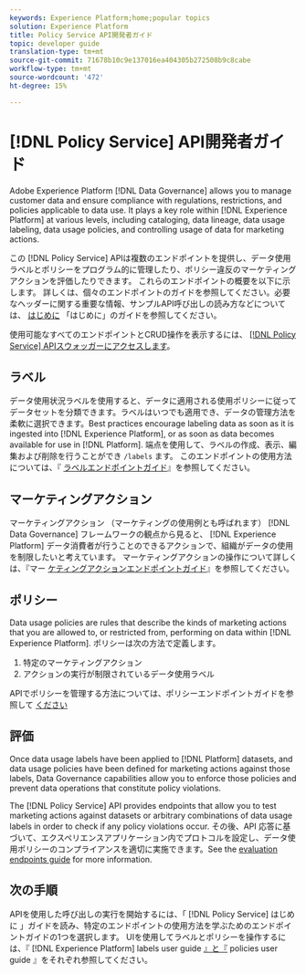 ```yaml
---
keywords: Experience Platform;home;popular topics
solution: Experience Platform
title: Policy Service API開発者ガイド
topic: developer guide
translation-type: tm+mt
source-git-commit: 71678b10c9e137016ea404305b272508b9c8cabe
workflow-type: tm+mt
source-wordcount: '472'
ht-degree: 15%

---
```



# [!DNL Policy Service] API開発者ガイド

Adobe Experience Platform [!DNL Data Governance] allows you to manage customer data and ensure compliance with regulations, restrictions, and policies applicable to data use. It plays a key role within [!DNL Experience Platform] at various levels, including cataloging, data lineage, data usage labeling, data usage policies, and controlling usage of data for marketing actions.

この [!DNL Policy Service] APIは複数のエンドポイントを提供し、データ使用ラベルとポリシーをプログラム的に管理したり、ポリシー違反のマーケティングアクションを評価したりできます。 これらのエンドポイントの概要を以下に示します。 詳しくは、個々のエンドポイントのガイドを参照してください。必要なヘッダーに関する重要な情報、サンプルAPI呼び出しの読み方などについては、 [はじめに](./getting-started.md) 「はじめに」のガイドを参照してください。

使用可能なすべてのエンドポイントとCRUD操作を表示するには、 [[!DNL Policy Service] APIスウォッガーにアクセスします](https://www.adobe.io/apis/experienceplatform/home/api-reference.html#!acpdr/swagger-specs/dule-policy-service.yaml)。

## ラベル

データ使用状況ラベルを使用すると、データに適用される使用ポリシーに従ってデータセットを分類できます。ラベルはいつでも適用でき、データの管理方法を柔軟に選択できます。Best practices encourage labeling data as soon as it is ingested into [!DNL Experience Platform], or as soon as data becomes available for use in [!DNL Platform]. 端点を使用して、ラベルの作成、表示、編集および削除を行うことができ `/labels` ます。 このエンドポイントの使用方法については、『 [ラベルエンドポイントガイド](./labels.md)』を参照してください。

## マーケティングアクション

マーケティングアクション （マーケティングの使用例とも呼ばれます） [!DNL Data Governance] フレームワークの観点から見ると、 [!DNL Experience Platform] データ消費者が行うことのできるアクションで、組織がデータの使用を制限したいと考えています。 マーケティングアクションの操作について詳しくは、『マー [ケティングアクションエンドポイントガイド](./marketing-actions.md)』を参照してください。

## ポリシー

Data usage policies are rules that describe the kinds of marketing actions that you are allowed to, or restricted from, performing on data within [!DNL Experience Platform]. ポリシーは次の方法で定義します。

1. 特定のマーケティングアクション
1. アクションの実行が制限されているデータ使用ラベル

APIでポリシーを管理する方法については、ポリシーエンドポイントガイドを参照して [ください](./policies.md)

## 評価

Once data usage labels have been applied to [!DNL Platform] datasets, and data usage policies have been defined for marketing actions against those labels, Data Governance capabilities allow you to enforce those policies and prevent data operations that constitute policy violations.

The [!DNL Policy Service] API provides endpoints that allow you to test marketing actions against datasets or arbitrary combinations of data usage labels in order to check if any policy violations occur. その後、API 応答に基づいて、エクスペリエンスアプリケーション内でプロトコルを設定し、データ使用ポリシーのコンプライアンスを適切に実施できます。See the [evaluation endpoints guide](./evaluation.md) for more information.

## 次の手順

APIを使用した呼び出しの実行を開始するには、「 [!DNL Policy Service] はじめに [](./getting-started.md) 」ガイドを読み、特定のエンドポイントの使用方法を学ぶためのエンドポイントガイドの1つを選択します。 UIを使用してラベルとポリシーを操作するには、『 [!DNL Experience Platform] labels user guide [』と『](../labels/user-guide.md) policies user guide [](../policies/user-guide.md)』をそれぞれ参照してください。